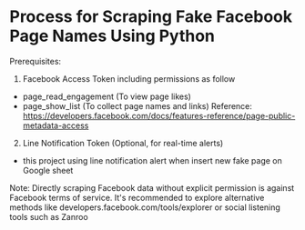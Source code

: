 # Process for Scraping Fake Facebook Page Names Using Python
  Prerequisites:
  1. Facebook Access Token including permissions as follow
  - page_read_engagement (To view page likes)
  - page_show_list (To collect page names and links)
    Reference: https://developers.facebook.com/docs/features-reference/page-public-metadata-access   
  2. Line Notification Token (Optional, for real-time alerts)
  - this project using line notification alert when insert new fake page on Google sheet

Note: Directly scraping Facebook data without explicit permission is against Facebook terms of service. It's recommended to explore alternative methods like developers.facebook.com/tools/explorer or social listening tools such as Zanroo
